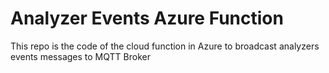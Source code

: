 # Analyzer Events Azure Function

This repo is the code of the cloud function in Azure to broadcast analyzers events messages to MQTT Broker